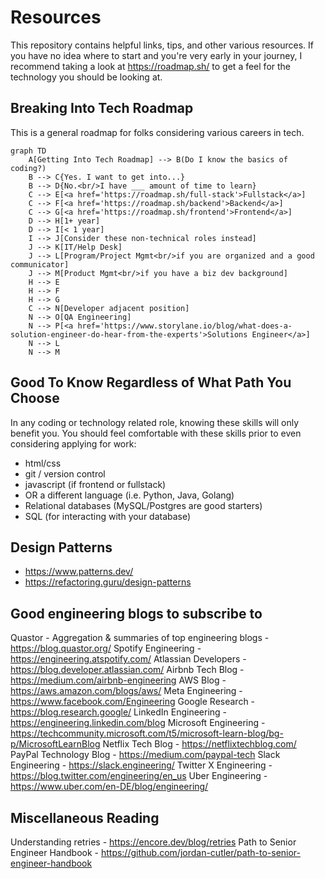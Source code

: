 # Resources

This repository contains helpful links, tips, and other various resources. If you have no idea where to start and you're very early in your journey, I recommend taking a look at https://roadmap.sh/ to get a feel for the technology you should be looking at.

## Breaking Into Tech Roadmap

This is a general roadmap for folks considering various careers in tech.

```mermaid
graph TD
    A[Getting Into Tech Roadmap] --> B(Do I know the basics of coding?)
    B --> C{Yes. I want to get into...}
    B --> D{No.<br/>I have ___ amount of time to learn}
    C --> E[<a href='https://roadmap.sh/full-stack'>Fullstack</a>]
    C --> F[<a href='https://roadmap.sh/backend'>Backend</a>]
    C --> G[<a href='https://roadmap.sh/frontend'>Frontend</a>]
    D --> H[1+ year]
    D --> I[< 1 year]
    I --> J[Consider these non-technical roles instead]
    J --> K[IT/Help Desk]
    J --> L[Program/Project Mgmt<br/>if you are organized and a good communicator]
    J --> M[Product Mgmt<br/>if you have a biz dev background]
    H --> E
    H --> F
    H --> G
    C --> N[Developer adjacent position]
    N --> O[QA Engineering]
    N --> P[<a href='https://www.storylane.io/blog/what-does-a-solution-engineer-do-hear-from-the-experts'>Solutions Engineer</a>]
    N --> L
    N --> M
```

## Good To Know Regardless of What Path You Choose

In any coding or technology related role, knowing these skills will only benefit you. You should feel comfortable with these skills prior to even considering applying for work:
- html/css
- git / version control
- javascript (if frontend or fullstack)
- OR a different language (i.e. Python, Java, Golang)
- Relational databases (MySQL/Postgres are good starters)
- SQL (for interacting with your database)


## Design Patterns

- https://www.patterns.dev/
- https://refactoring.guru/design-patterns

## Good engineering blogs to subscribe to
Quastor - Aggregation & summaries of top engineering blogs - https://blog.quastor.org/ 
Spotify Engineering - https://engineering.atspotify.com/ 
Atlassian Developers - https://blog.developer.atlassian.com/ 
Airbnb Tech Blog - https://medium.com/airbnb-engineering 
AWS Blog - https://aws.amazon.com/blogs/aws/ 
Meta Engineering -  https://www.facebook.com/Engineering 
Google Research - https://blog.research.google/ 
LinkedIn Engineering - https://engineering.linkedin.com/blog
Microsoft Engineering - https://techcommunity.microsoft.com/t5/microsoft-learn-blog/bg-p/MicrosoftLearnBlog 
Netflix Tech Blog - https://netflixtechblog.com/ 
PayPal Technology Blog - https://medium.com/paypal-tech 
Slack Engineering - https://slack.engineering/
Twitter X Engineering - https://blog.twitter.com/engineering/en_us 
Uber Engineering - https://www.uber.com/en-DE/blog/engineering/ 

## Miscellaneous Reading

Understanding retries - https://encore.dev/blog/retries
Path to Senior Engineer Handbook - https://github.com/jordan-cutler/path-to-senior-engineer-handbook 

